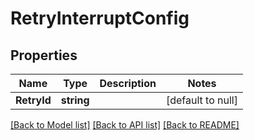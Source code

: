 # RetryInterruptConfig

## Properties
Name | Type | Description | Notes
------------ | ------------- | ------------- | -------------
**RetryId** | **string** |  | [default to null]

[[Back to Model list]](../README.md#documentation-for-models) [[Back to API list]](../README.md#documentation-for-api-endpoints) [[Back to README]](../README.md)

